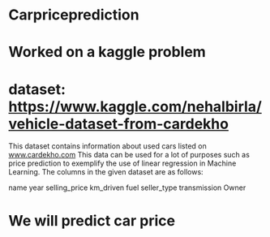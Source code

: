 # Carpriceprediction

# Worked on a kaggle problem 

# dataset: https://www.kaggle.com/nehalbirla/vehicle-dataset-from-cardekho

This dataset contains information about used cars listed on www.cardekho.com
This data can be used for a lot of purposes such as price prediction to exemplify the use of linear regression in Machine Learning.
The columns in the given dataset are as follows:

name
year
selling_price
km_driven
fuel
seller_type
transmission
Owner

# We will predict car price
